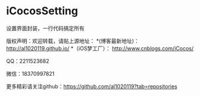 # iCocosSetting
设置界面封装，一行代码搞定所有




版权声明：欢迎转载，请贴上源地址：
*(博客最新地址)： http://al1020119.github.io/
*（iOS梦工厂）： http://www.cnblogs.com/iCocos/

QQ：2211523682

微信：18370997821

更多精彩请关注github：https://github.com/al1020119?tab=repositories
